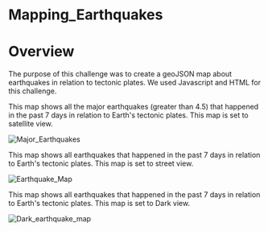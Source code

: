 # Mapping_Earthquakes

# Overview

The purpose of this challenge was to create a geoJSON map about earthquakes in relation to tectonic plates. We used Javascript and HTML for this challenge.

This map shows all the major earthquakes (greater than 4.5) that happened in the past 7 days in relation to Earth's tectonic plates. This map is set to satellite view.

![Major_Earthquakes](https://user-images.githubusercontent.com/95899763/161484938-573da9e9-8d8d-44c0-8397-15bac9850a6c.PNG)

This map shows all earthquakes that happened in the past 7 days in relation to Earth's tectonic plates.
This map is set to street view.

![Earthquake_Map](https://user-images.githubusercontent.com/95899763/161484887-2828b7ed-c097-47d9-b42e-06f9c1531bb0.PNG)

This map shows all earthquakes that happened in the past 7 days in relation to Earth's tectonic plates.
This map is set to Dark view.

![Dark_earthquake_map](https://user-images.githubusercontent.com/95899763/161486710-28419255-48c8-44e9-9df6-3d6cbece5081.PNG)
